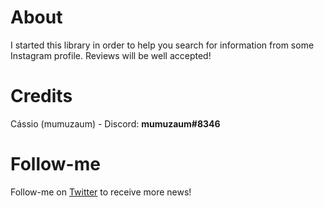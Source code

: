 # About
  I started this library in order to help you search for information from some Instagram profile. 
   Reviews will be well accepted!

# Credits
 Cássio (mumuzaum) - Discord: **mumuzaum#8346**
 
 # Follow-me
 Follow-me on [Twitter](https://twitter.com/mumuzaum) to receive more news!
 
 

